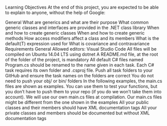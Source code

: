 Learning Objectives
At the end of this project, you are expected to be able to explain to anyone, without the help of Google:

General
What are generics and what are their purpose
What common generic classes and interfaces are provided in the .NET class library
When and how to create generic classes
When and how to create generic methods
How access modifiers affect a class and its members
What is the default(T) expression used for
What is covariance and contravariance
Requirements
General
Allowed editors: Visual Studio Code
All files will be compiled on Ubuntu 14.04 LTS using dotnet
A README.md file, at the root of the folder of the project, is mandatory
All default C# files named Program.cs should be renamed to the name given in each task.
Each C# task requires its own folder and .csproj file. Push all task folders to your GitHub and ensure the task names on the folders are correct
You do not need to push your obj/ or bin/ folders
In the following examples, the main.cs files are shown as examples. You can use them to test your functions, but you don’t have to push them to your repo (if you do we won’t take them into account). We will use our own main.cs files at compilation. Our main.cs files might be different from the one shown in the examples
All your public classes and their members should have XML documentation tags
All your private classes and members should be documented but without XML documentation tags
